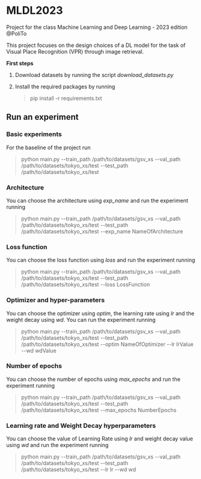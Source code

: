 # MLDL2023
Project for the class Machine Learning and Deep Learning - 2023 edition @PoliTo

This project focuses on the design choices of a DL model for the task of Visual Place Recognition (VPR) through image retrieval.

<b>First steps</b>
1. Download datasets by running the script *download_datasets.py*
2. Install the required packages by running
   
   > pip install -r requirements.txt

## Run an experiment
### Basic experiments
For the baseline of the project run
> python main.py --train_path /path/to/datasets/gsv_xs --val_path /path/to/datasets/tokyo_xs/test --test_path /path/to/datasets/tokyo_xs/test

### Architecture
You can choose the architecture using *exp_name* and run the experiment running
> python main.py --train_path /path/to/datasets/gsv_xs --val_path /path/to/datasets/tokyo_xs/test --test_path /path/to/datasets/tokyo_xs/test --exp_name NameOfArchitecture

### Loss function
You can choose the loss function using *loss* and run the experiment running
> python main.py --train_path /path/to/datasets/gsv_xs --val_path /path/to/datasets/tokyo_xs/test --test_path /path/to/datasets/tokyo_xs/test --loss LossFunction

### Optimizer and hyper-parameters
You can choose the optimizer using *optim*, the learning rate using *lr* and the weight decay using *wd*. You can run the experiment running
> python main.py --train_path /path/to/datasets/gsv_xs --val_path /path/to/datasets/tokyo_xs/test --test_path /path/to/datasets/tokyo_xs/test --optim NameOfOptimizer --lr lrValue --wd wdValue

### Number of epochs
You can choose the number of epochs using *max_epochs* and run the experiment running
> python main.py --train_path /path/to/datasets/gsv_xs --val_path /path/to/datasets/tokyo_xs/test --test_path /path/to/datasets/tokyo_xs/test --max_epochs NumberEpochs

### Learning rate and Weight Decay hyperparameters
You can choose the value of Learning Rate using *lr* and weight decay value using *wd* and run the experiment running
> python main.py --train_path /path/to/datasets/gsv_xs --val_path /path/to/datasets/tokyo_xs/test --test_path /path/to/datasets/tokyo_xs/test --lr lr --wd wd
